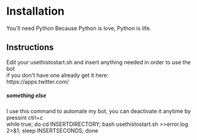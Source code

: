 <h1> Installation </h1>
You'll need
<ob>Python
</ob>
Because Python is love, Python is life.
<h2> Instructions </h2>
Edit your usethistostart.sh and insert anything needed in order to use the bot <br>
if you don't have one already get it here: <br>
https://apps.twitter.com/ <br>
<h5>something else</h5>
I use this command to automate my bot, you can deactivate it anytime by pressint ctrl+c <br>
while true; do cd INSERTDIRECTORY; bash usethistostart.sh >>error.log 2>&1; sleep INSERTSECONDS; done <br>
